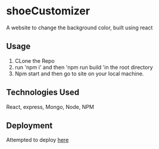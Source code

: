 # shoeCustomizer
A website to change the background color, built using react

## Usage
1. CLone the Repo
2. run 'npm i' and then 'npm run build 'in the root directory
3. Npm start and then go to site on your local machine.

## Technologies Used
React, express, Mongo, Node, NPM

## Deployment
Attempted to deploy <a href="https://shoecustomizing-06b80f0186f9.herokuapp.com/">here</a>